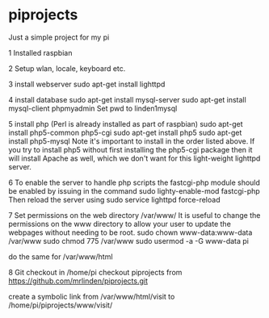 # piprojects

Just a simple project for my pi

1 Installed raspbian

2 Setup wlan, locale, keyboard etc.

3 install webserver
  sudo apt-get install lighttpd
  
4 install database
  sudo apt-get install mysql-server
  sudo apt-get install mysql-client phpmyadmin
  Set pwd to linden1mysql
  
5 install php (Perl is already installed as part of raspbian)
  sudo apt-get install php5-common php5-cgi
  sudo apt-get install php5
  sudo apt-get install php5-mysql
    Note it's important to install in the order listed above. 
    If you try to install php5 without first installing the 
    php5-cgi package then it will install Apache as well, 
    which we don't want for this light-weight lighttpd server.

6 To enable the server to handle php scripts the fastcgi-php module should be enabled by issuing in the command
  sudo lighty-enable-mod fastcgi-php
  Then reload the server using
  sudo service lighttpd force-reload
 
7 Set permissions on the web directory /var/www/
  It is useful to change the permissions on the www directory to allow your user to update the webpages without needing to be root.
  sudo chown www-data:www-data /var/www
  sudo chmod 775 /var/www
  sudo usermod -a -G www-data pi

  do the same for /var/www/html
  
8 Git checkout 
  in /home/pi
  checkout piprojects from https://github.com/mrlinden/piprojects.git
  
  create a symbolic link from /var/www/html/visit to /home/pi/piprojects/www/visit/
  
  

  


